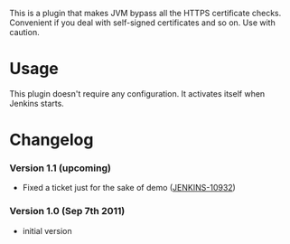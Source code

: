 This is a plugin that makes JVM bypass all the HTTPS certificate checks.
Convenient if you deal with self-signed certificates and so on. Use with
caution.

# Usage

This plugin doesn't require any configuration. It activates itself when
Jenkins starts.

# Changelog

### Version 1.1 (upcoming)

-   Fixed a ticket just for the sake of demo
    ([JENKINS-10932](https://issues.jenkins-ci.org/browse/JENKINS-10932))

### Version 1.0 (Sep 7th 2011)

-   initial version
